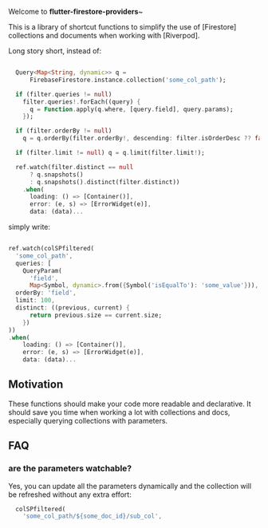 
Welcome to **flutter-firestore-providers**~

This is a library of shortcut functions to simplify the use of [Firestore] collections and documents when working with [Riverpod].

Long story short, instead of:

```dart

  Query<Map<String, dynamic>> q =
      FirebaseFirestore.instance.collection('some_col_path');

  if (filter.queries != null)
    filter.queries!.forEach((query) {
      q = Function.apply(q.where, [query.field], query.params);
    });

  if (filter.orderBy != null)
    q = q.orderBy(filter.orderBy!, descending: filter.isOrderDesc ?? false);

  if (filter.limit != null) q = q.limit(filter.limit!);

  ref.watch(filter.distinct == null
      ? q.snapshots()
      : q.snapshots().distinct(filter.distinct))
    .when(
      loading: () => [Container()],
      error: (e, s) => [ErrorWidget(e)],
      data: (data)...

```

simply write:

```dart

ref.watch(colSPfiltered(
  'some_col_path',
  queries: [
    QueryParam(
      'field',
      Map<Symbol, dynamic>.from({Symbol('isEqualTo'): 'some_value'})),
  orderBy: 'field',
  limit: 100,
  distinct: ((previous, current) {
      return previous.size == current.size;
    })
))
.when(
    loading: () => [Container()],
    error: (e, s) => [ErrorWidget(e)],
    data: (data)...

```

## Motivation

These functions should make your code more readable and declarative. It should save you time when working a lot with collections and docs, especially querying collections with parameters.

## FAQ

### are the parameters watchable?

Yes, you can update all the parameters dynamically and the collection will be refreshed without any extra effort:

```dart
  colSPfiltered(
    'some_col_path/${some_doc_id}/sub_col',
```


